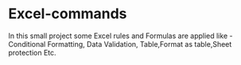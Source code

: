 # Excel-commands
In this small project some Excel rules and Formulas are applied like - Conditional Formatting, Data Validation, Table,Format as table,Sheet protection Etc.
